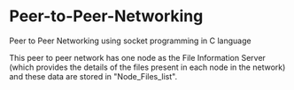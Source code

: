 # Peer-to-Peer-Networking
Peer to Peer Networking using socket programming in C language

This peer to peer network has one node as the File Information Server (which provides the details of the files present in each node in the network) and these data are stored in "Node_Files_list".
